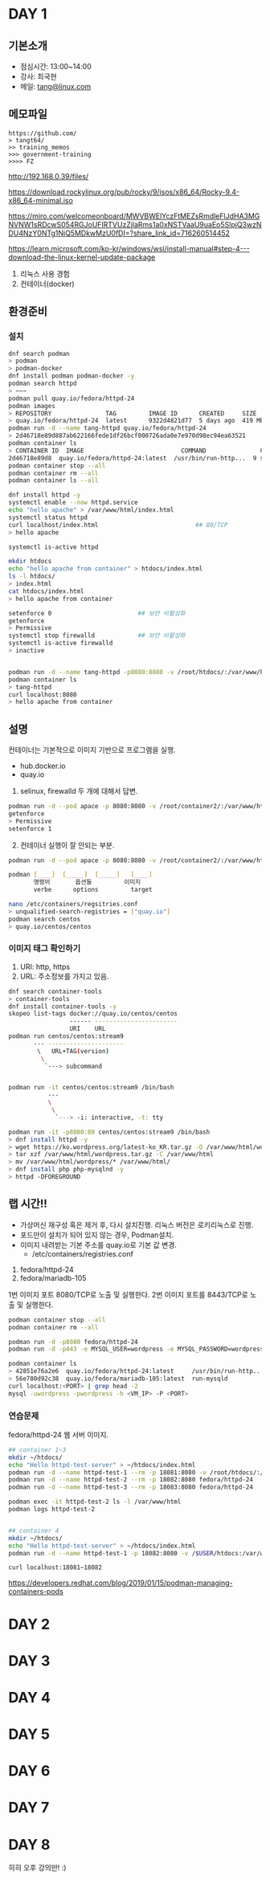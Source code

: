 # DAY 1

## 기본소개

- 점심시간: 13:00~14:00
- 강사: 최국현
- 메일: tang@linux.com

## 메모파일

```text
https://github.com/
> tangt64/
>> training_memos
>>> government-training
>>>> FZ
```

http://192.168.0.39/files/

https://download.rockylinux.org/pub/rocky/9/isos/x86_64/Rocky-9.4-x86_64-minimal.iso

https://miro.com/welcomeonboard/MWVBWElYczFtMEZsRmdleFlJdHA3MGNVNW1sRDcwS054RGJoUFlRTVUzZjlaRms1a0xNSTVaaU9uaEo5SlpjQ3wzNDU4NzY0NTg1NjQ5MDkwMzU0fDI=?share_link_id=716260514452


https://learn.microsoft.com/ko-kr/windows/wsl/install-manual#step-4---download-the-linux-kernel-update-package

1. 리눅스 사용 경험
2. 컨테이너(docker)

## 환경준비

### 설치

```bash
dnf search podman
> podman
> podman-docker
dnf install podman podman-docker -y
podman search httpd
> ~~~
podman pull quay.io/fedora/httpd-24
podman images
> REPOSITORY               TAG         IMAGE ID      CREATED     SIZE
> quay.io/fedora/httpd-24  latest      9322d4821d77  5 days ago  419 MB
podman run -d --name tang-httpd quay.io/fedora/httpd-24
> 2d46718e89d887ab622166fede1df26bcf000726ada0e7e970d98ec94ea63521
podman container ls
> CONTAINER ID  IMAGE                           COMMAND               CREATED        STATUS        PORTS       NAMES
2d46718e89d8  quay.io/fedora/httpd-24:latest  /usr/bin/run-http...  9 seconds ago  Up 9 seconds              tang-httpd
podman container stop --all
podman container rm --all
podman container ls --all

dnf install httpd -y 
systemctl enable --now httpd.service
echo "hello apache" > /var/www/html/index.html
systemctl status httpd
curl localhost/index.html                           ## 80/TCP
> hello apache

systemctl is-active httpd

mkdir htdocs
echo "hello apache from container" > htdocs/index.html
ls -l htdocs/
> index.html
cat htdocs/index.html
> hello apache from container

setenforce 0  						## 보안 비활성화
getenforce
> Permissive
systemctl stop firewalld			## 보안 비활성화
systemctl is-active firewalld
> inactive


podman run -d --name tang-httpd -p8080:8080 -v /root/htdocs/:/var/www/html  quay.io/fedora/httpd-24
podman container ls
> tang-httpd
curl localhost:8080
> hello apache from container

```

## 설명

컨테이너는 기본적으로 이미지 기반으로 프로그램을 실행.

- hub.docker.io
- quay.io

1. selinux, firewalld 두 개에 대해서 답변.

```bash
podman run -d --pod apace -p 8080:8080 -v /root/container2/:/var/www/html --name container2 quay.io/fedora/httpd-24
getenforce 
> Permissive
setenforce 1
```
2. 컨테이너 실행이 잘 안되는 부분.


```bash
podman run -d --pod apace -p 8080:8080 -v /root/container2/:/var/www/html --name container2 quay.io/fedora/httpd-24

podman [____]  [_____]  [_____]   [____]
       명령어       옵션들         이미지
       verbe      options         target

nano /etc/containers/regsitries.conf
> unqualified-search-registries = ["quay.io"]
podman search centos
> quay.io/centos/centos              

```

### 이미지 태그 확인하기

1. URI: http, https
2. URL: 주소정보를 가지고 있음.

```bash
dnf search container-tools
> container-tools
dnf install container-tools -y
skopeo list-tags docker://quay.io/centos/centos  
                 ------ -----------------------
                 URI    URL
podman run centos/centos:stream9
       --- ---------------------
        \   URL+TAG(version)
         \
          `---> subcommand            


podman run -it centos/centos:stream9 /bin/bash
           ---
           \
            \
             `---> -i: interactive, -t: tty

podman run -it -p8080:80 centos/centos:stream9 /bin/bash
> dnf install httpd -y
> wget https://ko.wordpress.org/latest-ko_KR.tar.gz -O /var/www/html/wordpress.tar.gz
> tar xzf /var/www/html/wordpress.tar.gz -C /var/www/html
> mv /var/www/html/wordpress/* /var/www/html/
> dnf install php php-mysqlnd -y
> httpd -DFOREGROUND
```


## 랩 시간!!

- 가상머신 재구성 혹은 제거 후, 다시 설치진행. 리눅스 버전은 로키리눅스로 진행.
- 포드만이 설치가 되어 있지 않는 경우, Podman설치.
- 이미지 내려받는 기본 주소를 quay.io로 기본 값 변경.
  * /etc/containers/registries.conf

1. fedora/httpd-24
2. fedora/mariadb-105

1번 이미지 포트 8080/TCP로 노출 및 실행한다. 
2번 이미지 포트를 8443/TCP로 노출 및 실행한다.

```bash
podman container stop --all
podman container rm --all
```

```bash
podman run -d -p8080 fedora/httpd-24
podman run -d -p443 -e MYSQL_USER=wordpress -e MYSQL_PASSWORD=wordpress -e MYSQL_DATABASE=wordpress fedora/mariadb-105

podman container ls
> 42851e76a2e6  quay.io/fedora/httpd-24:latest     /usr/bin/run-http...  28 minutes ago  Up 28 minutes  0.0.0.0:46205->8080/tcp  nostalgic_babbage
> 56e780d92c38  quay.io/fedora/mariadb-105:latest  run-mysqld            27 minutes ago  Up 27 minutes  0.0.0.0:35885->8443/tcp  elegant_yalow
curl localhost:<PORT> | grep head -2
mysql -uwordpress -pwordpress -h <VM_IP> -P <PORT>

```

### 연습문제


fedora/httpd-24 웹 서버 이미지.

```bash
## container 1~3
mkdir ~/htdocs/
echo "Hello httpd-test-server" > ~/htdocs/index.html
podman run -d --name httpd-test-1 --rm -p 18081:8080 -v /root/htdocs/:/var/www/html fedora/httpd-24
podman run -d --name httpd-test-2 --rm -p 18082:8080 fedora/httpd-24
podman run -d --name httpd-test-3 --rm -p 18083:8080 fedora/httpd-24

podman exec -it httpd-test-2 ls -l /var/www/html
podman logs httpd-test-2


## container 4
mkdir ~/htdocs/
echo "Hello httpd-test-server" > ~/htdocs/index.html
podman run -d --name httpd-test-1 -p 18082:8080 -v /$USER/htdocs:/var/www/html

curl localhost:18081~18082
```


https://developers.redhat.com/blog/2019/01/15/podman-managing-containers-pods

# DAY 2

# DAY 3

# DAY 4

# DAY 5

# DAY 6

# DAY 7

# DAY 8

히히 오후 강의만! :)